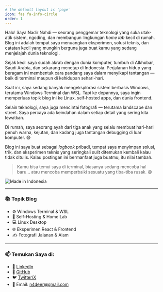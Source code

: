 ```yaml
---
# the default layout is 'page'
icon: fas fa-info-circle
order: 1
---
```


Halo! Saya Nadir Nahdi — seorang penggemar teknologi yang suka utak-atik sistem, ngoding, dan membangun lingkungan *home lab* kecil di rumah. Blog ini adalah tempat saya menuangkan eksperimen, solusi teknis, dan catatan kecil yang mungkin berguna juga buat kamu yang sedang menjelajah dunia teknologi.

Sejak kecil saya sudah akrab dengan dunia komputer, tumbuh di Alkhobar, Saudi Arabia, dan sekarang menetap di Indonesia. Perjalanan hidup yang beragam ini membentuk cara pandang saya dalam menyikapi tantangan — baik di terminal maupun di kehidupan sehari-hari.

Saat ini, saya sedang banyak mengeksplorasi sistem berbasis Windows, terutama Windows Terminal dan WSL. Tapi ke depannya, saya ingin memperluas topik blog ini ke Linux, self-hosted apps, dan dunia frontend.

Selain teknologi, saya juga mencintai fotografi — terutama landscape dan street. Saya percaya ada keindahan dalam setiap detail yang sering kita lewatkan.

Di rumah, saya seorang ayah dari tiga anak yang selalu membuat hari-hari penuh warna, kejutan, dan kadang juga tantangan debugging di luar komputer. 😄

Blog ini saya buat sebagai *logbook* pribadi, tempat saya menyimpan solusi, trik, dan eksperimen teknis yang seringkali sulit ditemukan kembali kalau tidak ditulis. Kalau postingan ini bermanfaat juga buatmu, itu nilai tambah.

> Kamu bisa temui saya di terminal, biasanya sedang mencoba hal baru… atau mencoba memperbaiki sesuatu yang tiba-tiba rusak. 😅

![Made in Indonesia](https://img.shields.io/badge/Made%20with-%E2%9D%A4%EF%B8%8F%20in%20Indonesia-red)

---

### 📚 Topik Blog

* ⚙️ Windows Terminal & WSL
* 🧪 Self-Hosting & Home Lab
* 💻 Linux Desktop
* 🌐 Eksperimen React & Frontend
* ✍️ Fotografi Jalanan & Alam

---

### 📫 Temukan Saya di:

* 💼 [LinkedIn](https://www.linkedin.com/in/nadirnahdi/)
* 🐙 [GitHub](https://github.com/5leepy)
* 🐦 [Twitter/X](https://twitter.com/nadirnahdi)
* 📧 Email: [n4deer@gmail.com](mailto:n4deer@gmail.com)
